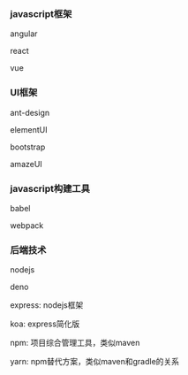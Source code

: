 ### javascript框架

angular

react

vue

### UI框架

ant-design

elementUI

bootstrap

amazeUI

### javascript构建工具

babel

webpack

### 后端技术

nodejs

deno

express: nodejs框架

koa: express简化版

npm: 项目综合管理工具，类似maven

yarn: npm替代方案，类似maven和gradle的关系
